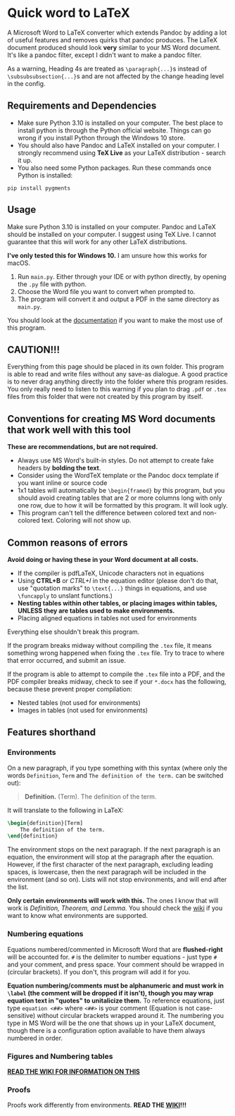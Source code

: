 # Quick word to LaTeX

A Microsoft Word to LaTeX converter which extends Pandoc 
by adding a lot of useful features and removes quirks 
that pandoc produces. The LaTeX document produced should look
**very** similar to your MS Word document. It's like a pandoc filter, except I didn't
want to make a pandoc filter.


As a warning, Heading 4s are treated 
as ``\paragraph{...}``s instead of ``\subsubsubsection{...}``s and are not
affected by the change heading level in the config.

## Requirements and Dependencies

- Make sure Python 3.10 is installed on your computer.
The best place to install python is through the
Python official website. Things can go wrong if you install Python through the Windows 10 store.
- You should also have Pandoc and LaTeX installed
on your computer. I strongly recommend using
**TeX Live** as your LaTeX distribution - search
it up.
- You also need some Python packages. Run
these commands once Python is installed:

```
pip install pygments
```

## Usage
Make sure Python 3.10 is installed on your computer.
Pandoc and LaTeX should be installed on your computer.
I suggest using TeX Live. I cannot guarantee
that this will work for any other LaTeX distributions.

**I've only tested this for Windows 10.** I am unsure
how this works for macOS.

1. Run `main.py`. Either through your IDE or with python directly, by opening the `.py` file with python.
2. Choose the Word file you want to convert when
prompted to.
3. The program will convert it and output
a PDF in the same directory as `main.py`.

You should look at the [documentation](https://github.com/ICPRplshelp/Quick-word-to-LaTeX-4/tree/master/Documentation)
if you want to make the most use of this program.

## CAUTION!!!
Everything from this page should be placed in its own folder. This program is able to read and write files without any save-as dialogue.
A good practice is to never drag anything directly into the folder where this program resides. You only really need to listen to this warning if you plan to drag `.pdf` or `.tex` files from this folder that were not created by this program by itself. 

## Conventions for creating MS Word documents that work well with this tool

**These are recommendations, but are not required.**

- Always use MS Word's built-in styles. Do not attempt to create fake headers by **bolding the text**.
- Consider using the WordTeX template or the Pandoc docx template if you want inline or source code
- 1x1 tables will automatically be `\begin{framed}` by this program, but you should avoid creating tables that are 2 or more columns long with only one row, due to how it will be formatted by this program. It will look ugly.
- This program can't tell the difference between colored text and non-colored text. Coloring will not show up.

## Common reasons of errors

**Avoid doing or having these in your Word document at all costs.**

- If the compiler is pdfLaTeX, Unicode characters not in equations
- Using **CTRL+B** or *CTRL+I* in the equation editor (please don't do that, use "quotation marks" to ``\text{...}`` things in equations, and use `\funcapply` to unslant functions.)
- **Nesting tables within other tables, or placing images within tables, UNLESS they are tables used to make environments.**
- Placing aligned equations in tables not used for environments

Everything else shouldn't break this program.


If the program breaks midway without compiling the ``.tex`` file,
it means something wrong happened when fixing the ``.tex`` file.
Try to trace to where that error occurred, and submit an issue.

If the program is able to attempt to compile the ``.tex`` file
into a PDF, and the PDF compiler breaks midway, check to see
if your `*.docx` has the following, because these prevent
proper compilation:

- Nested tables (not used for environments)
- Images in tables (not used for environments)

## Features shorthand

### Environments

On a new paragraph, if you type something with this syntax (where only the words `Definition`, `Term` and `The definition of the term.` can be switched out):

> **Definition.** (Term). The definition of the term.

It will translate to the following in LaTeX:

```tex
\begin{definition}[Term]
    The definition of the term.
\end{definition}
```

The environment stops on the next paragraph. If the next paragraph is an equation, the environment will stop at the paragraph after the equation. However,
if the first character of the next paragraph, excluding leading spaces, is lowercase, then the next paragraph will be included in the environment (and so on). Lists will not stop environments, and will end after the list.

**Only certain environments will work with this.**  The ones I know that will work is *Definition, Theorem, and Lemma.* You should check the [wiki](https://github.com/ICPRplshelp/Quick-word-to-LaTeX-4/wiki/Proofs-and-Environments) if you want to know what environments are supported.

### Numbering equations

Equations numbered/commented in Microsoft Word that are **flushed-right** will be accounted for. ``#`` is the delimiter to number equations - just type `#` and your comment, and press space. Your comment should be wrapped in (circular brackets). If you don't, this program will add it for you.

**Equation numbering/comments must be alphanumeric and must work in `\label` (the comment will be dropped if it isn't), though you may wrap equation text in "quotes" to unitalicize them.** To reference equations, just type ``equation <##>`` where `<##>` is your comment (Equation is not case-sensitive) without circular brackets wrapped around it. The numbering you type in MS Word will be
the one that shows up in your LaTeX document, though there is a configuration option available to have them always numbered in order.

### Figures and Numbering tables

**[READ THE WIKI FOR INFORMATION ON THIS](https://github.com/ICPRplshelp/Quick-word-to-LaTeX-4/wiki/Figure-and-Table-numbering)**


### Proofs

Proofs work differently from environments. **READ THE [WIKI](https://github.com/ICPRplshelp/Quick-word-to-LaTeX-4/wiki/Proofs-and-Environments)!!!**
